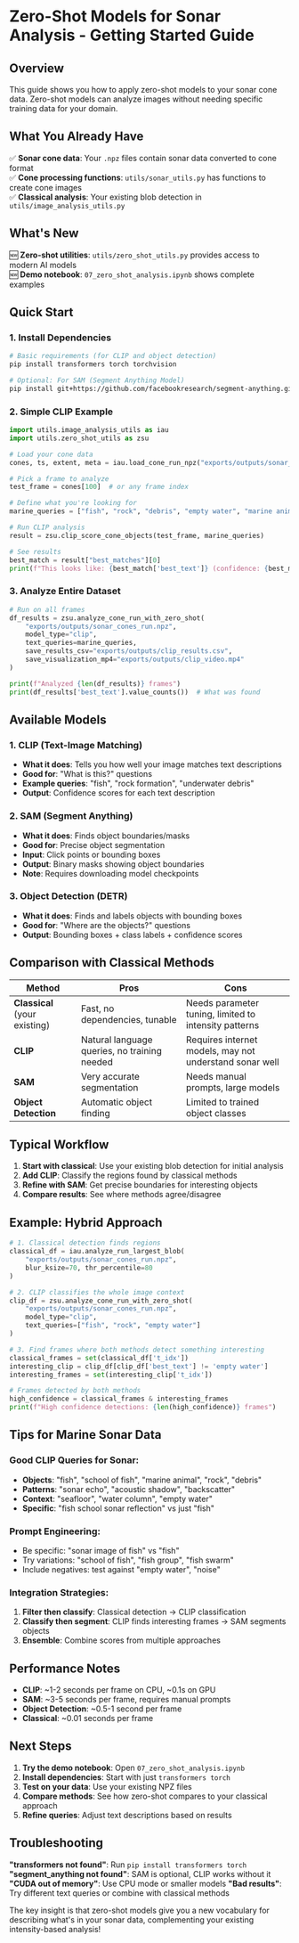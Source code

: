 # Zero-Shot Models for Sonar Analysis - Getting Started Guide

## Overview

This guide shows you how to apply zero-shot models to your sonar cone data. Zero-shot models can analyze images without needing specific training data for your domain.

## What You Already Have

✅ **Sonar cone data**: Your `.npz` files contain sonar data converted to cone format  
✅ **Cone processing functions**: `utils/sonar_utils.py` has functions to create cone images  
✅ **Classical analysis**: Your existing blob detection in `utils/image_analysis_utils.py`

## What's New

🆕 **Zero-shot utilities**: `utils/zero_shot_utils.py` provides access to modern AI models  
🆕 **Demo notebook**: `07_zero_shot_analysis.ipynb` shows complete examples  

## Quick Start

### 1. Install Dependencies

```bash
# Basic requirements (for CLIP and object detection)
pip install transformers torch torchvision

# Optional: For SAM (Segment Anything Model)
pip install git+https://github.com/facebookresearch/segment-anything.git
```

### 2. Simple CLIP Example

```python
import utils.image_analysis_utils as iau
import utils.zero_shot_utils as zsu

# Load your cone data
cones, ts, extent, meta = iau.load_cone_run_npz("exports/outputs/sonar_cones_run.npz")

# Pick a frame to analyze
test_frame = cones[100]  # or any frame index

# Define what you're looking for
marine_queries = ["fish", "rock", "debris", "empty water", "marine animal"]

# Run CLIP analysis
result = zsu.clip_score_cone_objects(test_frame, marine_queries)

# See results
best_match = result["best_matches"][0]
print(f"This looks like: {best_match['best_text']} (confidence: {best_match['best_score']:.2f})")
```

### 3. Analyze Entire Dataset

```python
# Run on all frames
df_results = zsu.analyze_cone_run_with_zero_shot(
    "exports/outputs/sonar_cones_run.npz",
    model_type="clip",
    text_queries=marine_queries,
    save_results_csv="exports/outputs/clip_results.csv",
    save_visualization_mp4="exports/outputs/clip_video.mp4"
)

print(f"Analyzed {len(df_results)} frames")
print(df_results['best_text'].value_counts())  # What was found
```

## Available Models

### 1. **CLIP (Text-Image Matching)**
- **What it does**: Tells you how well your image matches text descriptions
- **Good for**: "What is this?" questions
- **Example queries**: "fish", "rock formation", "underwater debris"
- **Output**: Confidence scores for each text description

### 2. **SAM (Segment Anything)**
- **What it does**: Finds object boundaries/masks
- **Good for**: Precise object segmentation
- **Input**: Click points or bounding boxes
- **Output**: Binary masks showing object boundaries
- **Note**: Requires downloading model checkpoints

### 3. **Object Detection (DETR)**
- **What it does**: Finds and labels objects with bounding boxes
- **Good for**: "Where are the objects?" questions
- **Output**: Bounding boxes + class labels + confidence scores

## Comparison with Classical Methods

| Method | Pros | Cons |
|--------|------|------|
| **Classical** (your existing) | Fast, no dependencies, tunable | Needs parameter tuning, limited to intensity patterns |
| **CLIP** | Natural language queries, no training needed | Requires internet models, may not understand sonar well |
| **SAM** | Very accurate segmentation | Needs manual prompts, large models |
| **Object Detection** | Automatic object finding | Limited to trained object classes |

## Typical Workflow

1. **Start with classical**: Use your existing blob detection for initial analysis
2. **Add CLIP**: Classify the regions found by classical methods
3. **Refine with SAM**: Get precise boundaries for interesting objects
4. **Compare results**: See where methods agree/disagree

## Example: Hybrid Approach

```python
# 1. Classical detection finds regions
classical_df = iau.analyze_run_largest_blob(
    "exports/outputs/sonar_cones_run.npz",
    blur_ksize=70, thr_percentile=80
)

# 2. CLIP classifies the whole image context
clip_df = zsu.analyze_cone_run_with_zero_shot(
    "exports/outputs/sonar_cones_run.npz",
    model_type="clip",
    text_queries=["fish", "rock", "empty water"]
)

# 3. Find frames where both methods detect something interesting
classical_frames = set(classical_df['t_idx'])
interesting_clip = clip_df[clip_df['best_text'] != 'empty water']
interesting_frames = set(interesting_clip['t_idx'])

# Frames detected by both methods
high_confidence = classical_frames & interesting_frames
print(f"High confidence detections: {len(high_confidence)} frames")
```

## Tips for Marine Sonar Data

### Good CLIP Queries for Sonar:
- **Objects**: "fish", "school of fish", "marine animal", "rock", "debris"
- **Patterns**: "sonar echo", "acoustic shadow", "backscatter"
- **Context**: "seafloor", "water column", "empty water"
- **Specific**: "fish school sonar reflection" vs just "fish"

### Prompt Engineering:
- Be specific: "sonar image of fish" vs "fish"
- Try variations: "school of fish", "fish group", "fish swarm"
- Include negatives: test against "empty water", "noise"

### Integration Strategies:
1. **Filter then classify**: Classical detection → CLIP classification
2. **Classify then segment**: CLIP finds interesting frames → SAM segments objects
3. **Ensemble**: Combine scores from multiple approaches

## Performance Notes

- **CLIP**: ~1-2 seconds per frame on CPU, ~0.1s on GPU
- **SAM**: ~3-5 seconds per frame, requires manual prompts
- **Object Detection**: ~0.5-1 second per frame
- **Classical**: ~0.01 seconds per frame

## Next Steps

1. **Try the demo notebook**: Open `07_zero_shot_analysis.ipynb`
2. **Install dependencies**: Start with just `transformers torch`
3. **Test on your data**: Use your existing NPZ files
4. **Compare methods**: See how zero-shot compares to your classical approach
5. **Refine queries**: Adjust text descriptions based on results

## Troubleshooting

**"transformers not found"**: Run `pip install transformers torch`
**"segment_anything not found"**: SAM is optional, CLIP works without it
**"CUDA out of memory"**: Use CPU mode or smaller models
**"Bad results"**: Try different text queries or combine with classical methods

The key insight is that zero-shot models give you a new vocabulary for describing what's in your sonar data, complementing your existing intensity-based analysis!
